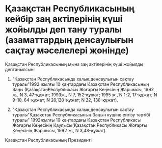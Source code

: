 # Қазақстан Республикасының кейбiр заң актiлерiнiң күшi жойылды деп тану туралы (азаматтардың денсаулығын сақтау мәселелерi жөнiнде)

Қазақстан Республикасының мына заң актiлерiнiң күшi жойылды дептанылсын:

1. "Қазақстан Республикасында халық денсаулығын сақтау туралы"1992 жылғы 10 қаңтардағы Қазақстан Республикасының Заңы (ҚазақстанРеспубликасы Жоғарғы Кеңесiнiң Жаршысы, 1992 ж., N 3, 47-құжат; 1993ж., N 7, 152-құжат; 1995 ж., N 1-2, 17-құжат; N 9-10, 64-құжат; N 20,120-құжат; N 22, 138-құжат).

2. "Қазақстан Республикасында халық денсаулығын сақтау туралы"Қазақстан Республикасының Заңын күшiне енгiзу тәртiбi туралы" 1992жылғы 10 қаңтардағы Қазақстан Республикасы Жоғарғы Кеңесiнiң Қаулысы(Қазақстан Республикасы Жоғарғы Кеңесiнiң Жаршысы, 1992 ж., N 3,48-құжат).

Қазақстан Республикасының Президентi

